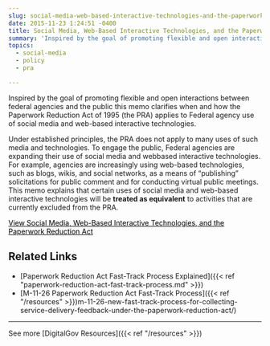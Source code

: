 ```yaml
---
slug: social-media-web-based-interactive-technologies-and-the-paperwork-reduction-act
date: 2015-11-23 1:24:51 -0400
title: Social Media, Web-Based Interactive Technologies, and the Paperwork Reduction Act
summary: 'Inspired by the goal of promoting flexible and open interactions between federal agencies and the public this memo clarifies when and how the Paperwork Reduction Act of 1995 (the PRA) applies to Federal agency use of social media and web-based interactive technologies. Under established principles, the PRA does not apply to many uses of such media and'
topics:
  - social-media
  - policy
  - pra

---
```


Inspired by the goal of promoting flexible and open interactions between federal agencies and the public this memo clarifies when and how the Paperwork Reduction Act of 1995 (the PRA) applies to Federal agency use of social media and web-based interactive technologies.

Under established principles, the PRA does not apply to many uses of such media and technologies. To engage the public, Federal agencies are expanding their use of social media and webbased interactive technologies. For example, agencies are increasingly using web-based technologies, such as blogs, wikis, and social networks, as a means of “publishing” solicitations for public comment and for conducting virtual public meetings.  This memo explains that certain uses of social media and web-based interactive technologies will be **treated as equivalent** to activities that are currently excluded from the PRA.

<a class="button" style="color: #000000" href="https://obamawhitehouse.archives.gov/sites/default/files/omb/assets/inforeg/SocialMediaGuidance_04072010.pdf">View Social Media, Web-Based Interactive Technologies, and the Paperwork Reduction Act</a>

## Related Links

* [Paperwork Reduction Act Fast-Track Process Explained]({{< ref "paperwork-reduction-act-fast-track-process.md" >}})
* [M-11-26 Paperwork Reduction Act Fast-Track Process]({{< ref "/resources" >}})m-11-26-new-fast-track-process-for-collecting-service-delivery-feedback-under-the-paperwork-reduction-act/)

* * *

See more [DigitalGov Resources]({{< ref "/resources" >}})

<a><br /> </a>

